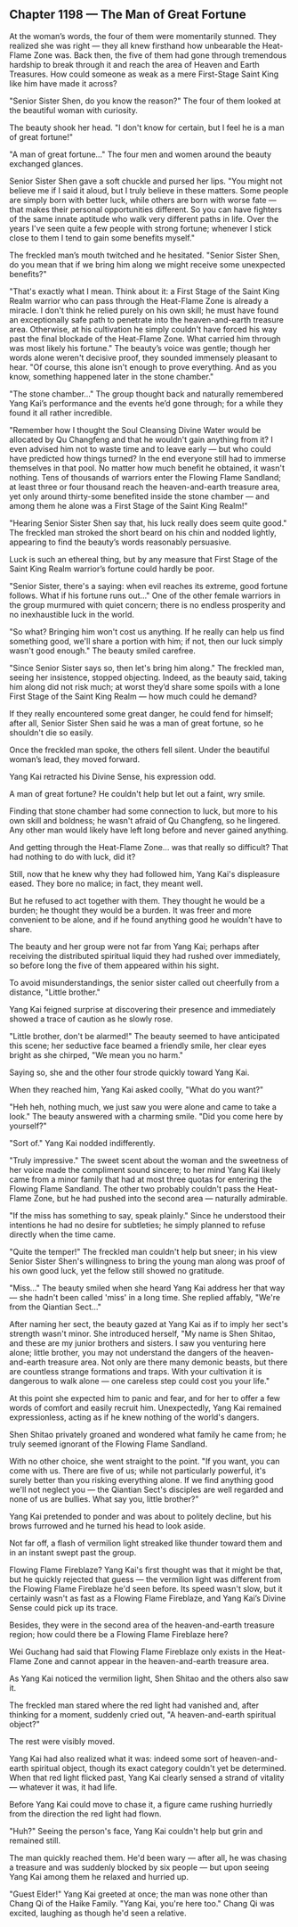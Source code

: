 ## Chapter 1198 — The Man of Great Fortune

At the woman’s words, the four of them were momentarily stunned. They realized she was right — they all knew firsthand how unbearable the Heat-Flame Zone was. Back then, the five of them had gone through tremendous hardship to break through it and reach the area of Heaven and Earth Treasures. How could someone as weak as a mere First-Stage Saint King like him have made it across?

"Senior Sister Shen, do you know the reason?" The four of them looked at the beautiful woman with curiosity.

The beauty shook her head. "I don't know for certain, but I feel he is a man of great fortune!"

"A man of great fortune…" The four men and women around the beauty exchanged glances.

Senior Sister Shen gave a soft chuckle and pursed her lips. "You might not believe me if I said it aloud, but I truly believe in these matters. Some people are simply born with better luck, while others are born with worse fate — that makes their personal opportunities different. So you can have fighters of the same innate aptitude who walk very different paths in life. Over the years I've seen quite a few people with strong fortune; whenever I stick close to them I tend to gain some benefits myself."

The freckled man’s mouth twitched and he hesitated. "Senior Sister Shen, do you mean that if we bring him along we might receive some unexpected benefits?"

"That's exactly what I mean. Think about it: a First Stage of the Saint King Realm warrior who can pass through the Heat-Flame Zone is already a miracle. I don't think he relied purely on his own skill; he must have found an exceptionally safe path to penetrate into the heaven-and-earth treasure area. Otherwise, at his cultivation he simply couldn't have forced his way past the final blockade of the Heat-Flame Zone. What carried him through was most likely his fortune." The beauty’s voice was gentle; though her words alone weren't decisive proof, they sounded immensely pleasant to hear. "Of course, this alone isn't enough to prove everything. And as you know, something happened later in the stone chamber."

"The stone chamber…" The group thought back and naturally remembered Yang Kai’s performance and the events he’d gone through; for a while they found it all rather incredible.

"Remember how I thought the Soul Cleansing Divine Water would be allocated by Qu Changfeng and that he wouldn't gain anything from it? I even advised him not to waste time and to leave early — but who could have predicted how things turned? In the end everyone still had to immerse themselves in that pool. No matter how much benefit he obtained, it wasn't nothing. Tens of thousands of warriors enter the Flowing Flame Sandland; at least three or four thousand reach the heaven-and-earth treasure area, yet only around thirty-some benefited inside the stone chamber — and among them he alone was a First Stage of the Saint King Realm!"

"Hearing Senior Sister Shen say that, his luck really does seem quite good." The freckled man stroked the short beard on his chin and nodded lightly, appearing to find the beauty’s words reasonably persuasive.

Luck is such an ethereal thing, but by any measure that First Stage of the Saint King Realm warrior’s fortune could hardly be poor.

"Senior Sister, there's a saying: when evil reaches its extreme, good fortune follows. What if his fortune runs out…" One of the other female warriors in the group murmured with quiet concern; there is no endless prosperity and no inexhaustible luck in the world.

"So what? Bringing him won't cost us anything. If he really can help us find something good, we'll share a portion with him; if not, then our luck simply wasn't good enough." The beauty smiled carefree.

"Since Senior Sister says so, then let's bring him along." The freckled man, seeing her insistence, stopped objecting. Indeed, as the beauty said, taking him along did not risk much; at worst they’d share some spoils with a lone First Stage of the Saint King Realm — how much could he demand?

If they really encountered some great danger, he could fend for himself; after all, Senior Sister Shen said he was a man of great fortune, so he shouldn't die so easily.

Once the freckled man spoke, the others fell silent. Under the beautiful woman’s lead, they moved forward.

Yang Kai retracted his Divine Sense, his expression odd.

A man of great fortune? He couldn't help but let out a faint, wry smile.

Finding that stone chamber had some connection to luck, but more to his own skill and boldness; he wasn't afraid of Qu Changfeng, so he lingered. Any other man would likely have left long before and never gained anything.

And getting through the Heat-Flame Zone… was that really so difficult? That had nothing to do with luck, did it?

Still, now that he knew why they had followed him, Yang Kai's displeasure eased. They bore no malice; in fact, they meant well.

But he refused to act together with them. They thought he would be a burden; he thought they would be a burden. It was freer and more convenient to be alone, and if he found anything good he wouldn't have to share.

The beauty and her group were not far from Yang Kai; perhaps after receiving the distributed spiritual liquid they had rushed over immediately, so before long the five of them appeared within his sight.

To avoid misunderstandings, the senior sister called out cheerfully from a distance, "Little brother."

Yang Kai feigned surprise at discovering their presence and immediately showed a trace of caution as he slowly rose.

"Little brother, don't be alarmed!" The beauty seemed to have anticipated this scene; her seductive face beamed a friendly smile, her clear eyes bright as she chirped, "We mean you no harm."

Saying so, she and the other four strode quickly toward Yang Kai.

When they reached him, Yang Kai asked coolly, "What do you want?"

"Heh heh, nothing much, we just saw you were alone and came to take a look." The beauty answered with a charming smile. "Did you come here by yourself?"

"Sort of." Yang Kai nodded indifferently.

"Truly impressive." The sweet scent about the woman and the sweetness of her voice made the compliment sound sincere; to her mind Yang Kai likely came from a minor family that had at most three quotas for entering the Flowing Flame Sandland. The other two probably couldn't pass the Heat-Flame Zone, but he had pushed into the second area — naturally admirable.

"If the miss has something to say, speak plainly." Since he understood their intentions he had no desire for subtleties; he simply planned to refuse directly when the time came.

"Quite the temper!" The freckled man couldn't help but sneer; in his view Senior Sister Shen's willingness to bring the young man along was proof of his own good luck, yet the fellow still showed no gratitude.

"Miss…" The beauty smiled when she heard Yang Kai address her that way — she hadn't been called 'miss' in a long time. She replied affably, "We're from the Qiantian Sect…"

After naming her sect, the beauty gazed at Yang Kai as if to imply her sect's strength wasn't minor. She introduced herself, "My name is Shen Shitao, and these are my junior brothers and sisters. I saw you venturing here alone; little brother, you may not understand the dangers of the heaven-and-earth treasure area. Not only are there many demonic beasts, but there are countless strange formations and traps. With your cultivation it is dangerous to walk alone — one careless step could cost you your life."

At this point she expected him to panic and fear, and for her to offer a few words of comfort and easily recruit him. Unexpectedly, Yang Kai remained expressionless, acting as if he knew nothing of the world's dangers.

Shen Shitao privately groaned and wondered what family he came from; he truly seemed ignorant of the Flowing Flame Sandland.

With no other choice, she went straight to the point. "If you want, you can come with us. There are five of us; while not particularly powerful, it's surely better than you risking everything alone. If we find anything good we'll not neglect you — the Qiantian Sect's disciples are well regarded and none of us are bullies. What say you, little brother?"

Yang Kai pretended to ponder and was about to politely decline, but his brows furrowed and he turned his head to look aside.

Not far off, a flash of vermilion light streaked like thunder toward them and in an instant swept past the group.

Flowing Flame Fireblaze? Yang Kai's first thought was that it might be that, but he quickly rejected that guess — the vermilion light was different from the Flowing Flame Fireblaze he'd seen before. Its speed wasn't slow, but it certainly wasn't as fast as a Flowing Flame Fireblaze, and Yang Kai’s Divine Sense could pick up its trace.

Besides, they were in the second area of the heaven-and-earth treasure region; how could there be a Flowing Flame Fireblaze here?

Wei Guchang had said that Flowing Flame Fireblaze only exists in the Heat-Flame Zone and cannot appear in the heaven-and-earth treasure area.

As Yang Kai noticed the vermilion light, Shen Shitao and the others also saw it.

The freckled man stared where the red light had vanished and, after thinking for a moment, suddenly cried out, "A heaven-and-earth spiritual object?"

The rest were visibly moved.

Yang Kai had also realized what it was: indeed some sort of heaven-and-earth spiritual object, though its exact category couldn't yet be determined. When that red light flicked past, Yang Kai clearly sensed a strand of vitality — whatever it was, it had life.

Before Yang Kai could move to chase it, a figure came rushing hurriedly from the direction the red light had flown.

"Huh?" Seeing the person's face, Yang Kai couldn't help but grin and remained still.

The man quickly reached them. He'd been wary — after all, he was chasing a treasure and was suddenly blocked by six people — but upon seeing Yang Kai among them he relaxed and hurried up.

"Guest Elder!" Yang Kai greeted at once; the man was none other than Chang Qi of the Haike Family. "Yang Kai, you're here too." Chang Qi was excited, laughing as though he'd seen a relative.